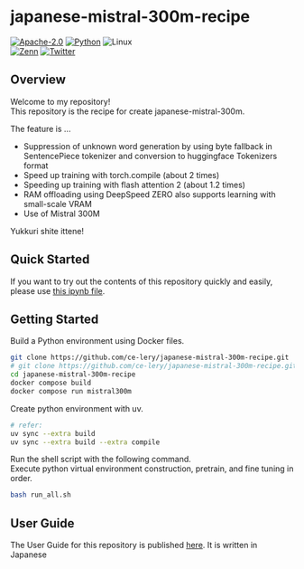 # japanese-mistral-300m-recipe
[![Apache-2.0](https://custom-icon-badges.herokuapp.com/badge/license-Apache%202.0-8BB80A.svg?logo=law&logoColor=white)](LICENSE)
[![Python](https://custom-icon-badges.herokuapp.com/badge/Python-3572A5.svg?logo=Python&logoColor=white)]()
![Linux](https://custom-icon-badges.herokuapp.com/badge/Linux-F6CE18.svg?logo=Linux&logoColor=white)  
[![Zenn](https://img.shields.io/badge/--FFFFFF?style=social&logo=zenn&label=zenn)](https://zenn.dev/selllous)
[![Twitter](https://img.shields.io/badge/--FFFFFF?style=social&logo=twitter&label=twitter)](https://twitter.com/ce__lery)

## Overview

Welcome to my repository!   
This repository is the recipe for create japanese-mistral-300m.

The feature is ...

- Suppression of unknown word generation by using byte fallback in SentencePiece tokenizer and conversion to huggingface Tokenizers format
- Speed ​​up training with torch.compile (about 2 times)
- Speeding up training with flash attention 2 (about 1.2 times)
- RAM offloading using DeepSpeed ​​ZERO also supports learning with small-scale VRAM
- Use of Mistral 300M

Yukkuri shite ittene!
<!-- 
## Receipe

If you  want to restruct this model , you can refer this Github repository.

I write the receipe for struction this model. For example,

- the mixture ratio of pretraining dataset
- preprocess with sentencepiece
- pretraining with retnet
- about evaluation case

If you find my mistake,error,...etc, please create issue.
If you create pulreqest, I'm very happy! -->

## Quick Started

If you want to try out the contents of this repository quickly and easily, please use [this ipynb file](https://colab.research.google.com/github/ce-lery/japanese-mistral-300m-recipe/blob/main/quick_start.ipynb).


## Getting Started

Build a Python environment using Docker files.

```bash
git clone https://github.com/ce-lery/japanese-mistral-300m-recipe.git
# git clone https://github.com/ce-lery/japanese-mistral-300m-recipe.git --recursive
cd japanese-mistral-300m-recipe
docker compose build
docker compose run mistral300m
```

Create python environment with uv.

```bash
# refer: 
uv sync --extra build
uv sync --extra build --extra compile
```

Run the shell script with the following command.  
Execute python virtual environment construction, pretrain, and fine tuning in order.  

```bash
bash run_all.sh
```

## User Guide

The User Guide for this repository is published [here](https://zenn.dev/selllous/articles/transformers_pretrain_to_ft). It is written in Japanese
